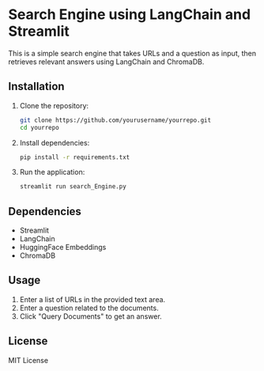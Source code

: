 # Search Engine using LangChain and Streamlit

This is a simple search engine that takes URLs and a question as input, then retrieves relevant answers using LangChain and ChromaDB.

## Installation

1. Clone the repository:
   ```sh
   git clone https://github.com/yourusername/yourrepo.git
   cd yourrepo
   ```

2. Install dependencies:
   ```sh
   pip install -r requirements.txt
   ```

3. Run the application:
   ```sh
   streamlit run search_Engine.py
   ```

## Dependencies
- Streamlit
- LangChain
- HuggingFace Embeddings
- ChromaDB

## Usage
1. Enter a list of URLs in the provided text area.
2. Enter a question related to the documents.
3. Click "Query Documents" to get an answer.

## License
MIT License
